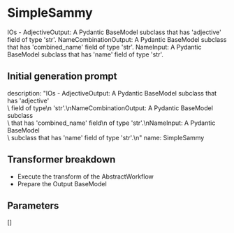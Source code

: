 
# SimpleSammy

IOs - AdjectiveOutput: A Pydantic BaseModel subclass that has 'adjective' field of type 'str'. NameCombinationOutput: A Pydantic BaseModel subclass that has 'combined_name' field of type 'str'. NameInput: A Pydantic BaseModel subclass that has 'name' field of type 'str'.

## Initial generation prompt
description: "IOs - AdjectiveOutput: A Pydantic BaseModel subclass that has 'adjective'\
  \ field of type\n  'str'.\nNameCombinationOutput: A Pydantic BaseModel subclass\
  \ that has 'combined_name' field\n  of type 'str'.\nNameInput: A Pydantic BaseModel\
  \ subclass that has 'name' field of type 'str'.\n"
name: SimpleSammy


## Transformer breakdown
- Execute the transform of the AbstractWorkflow
- Prepare the Output BaseModel

## Parameters
[]

        